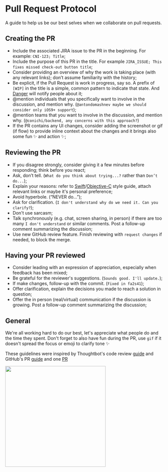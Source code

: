 # Pull Request Protocol

A guide to help us be our best selves when we collaborate on pull requests.

## Creating the PR

* Include the associated JIRA issue to the PR in the beginning. For example: `CNI-123; Title`;
* Include the purpose of this PR in the title. For example `JIRA_ISSUE; This fixes missed check-out button title`;
* Consider providing an overview of why the work is taking place (with any relevant links); don’t assume familiarity with the history;
* Be explicit, if the Pull Request is work in progress, say so. A prefix of `[WIP]` 
  in the title is a simple, common pattern to indicate that state. And [Danger](danger.systems) will notify people about it;
* @mention individuals that you specifically want to involve in the discussion, 
  and mention why. (`@antondomashnev maybe we should consider only iOS9+ support`);
* @mention teams that you want to involve in the discussion, and mention why. (`@conichi/backend, any concerns with this approach?`)
* If the PR contains any UI changes, consider adding the screenshot or gif (if flow) to provide inline context about the changes
  and it brings also some fun ✨ and action ✨;

## Reviewing the PR

* If you disagree strongly, consider giving it a few minutes before responding; think before you react;
* Ask, don’t tell. (`What do you think about trying...?` rather than `Don’t do...`);
* Explain your reasons: refer to [Swift](https://github.com/conichiGMBH/ios-team/blob/master/docs/swift_style_guide.md)/[Objective-C](https://github.com/conichiGMBH/ios-team/blob/master/docs/objective_c_style_guide.md) style guide, attach relevant links or maybe it's personal preference;
* Avoid hyperbole. (“NEVER do…”);
* Ask for clarification. (`I don't understand why do we need it. Can you clarify?`);
* Don't use sarcasm;
* Talk synchronously (e.g. chat, screen sharing, in person) if there are too many `I don't understand` or similar comments. Post a follow-up comment summarizing the discussion;
* Use new GitHub review feature. Finish reviewing with `request changes` if needed, to block the merge.

## Having your PR reviewed

* Consider leading with an expression of appreciation, especially when feedback has been mixed;
* Be grateful for the reviewer's suggestions. (`Sounds good. I'll update.`);
* If make changes, follow-up with the commit. (`Fixed in fa2s41`);
* Offer clarification, explain the decisions you made to reach a solution in question;
* Offer the in person (real/virtual) communication if the discussion is growing. Post a follow-up comment summarizing the discussion;

## General

We're all working hard to do our best, let's appreciate what people do and the time they spent. 
Don't forget to also have fun during the PR, use `gif` if it doesn't spread the focus or emoji to clarify tone   ✨

These guidelines were inspired by Thoughtbot's code review [guide](https://github.com/thoughtbot/guides/tree/master/code-review) 
and GitHub's PR [guide](https://github.com/blog/1943-how-to-write-the-perfect-pull-request) and one [PR](https://github.com/conichiGMBH/ios-guest/pull/761) 

<img src="http://i.giphy.com/3o6Zt8qDiPE2d3kayI.gif" width="320" />
